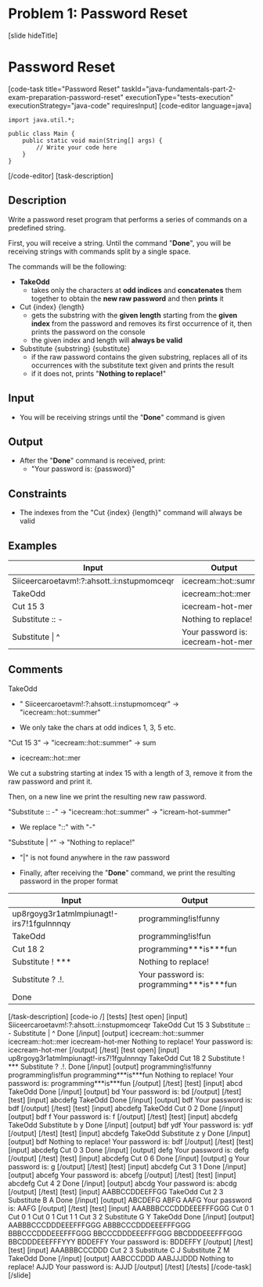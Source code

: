 # Problem 1: Password Reset

[slide hideTitle]
# Password Reset
[code-task title="Password Reset" taskId="java-fundamentals-part-2-exam-preparation-password-reset" executionType="tests-execution" executionStrategy="java-code" requiresInput]
[code-editor language=java]
```
import java.util.*;

public class Main {
    public static void main(String[] args) {
        // Write your code here
    }
}
```
[/code-editor]
[task-description]
## Description

Write a password reset program that performs a series of commands on a predefined string. 

First, you will receive a string. Until the command "**Done**", you will be receiving strings with commands split by a single space. 

The commands will be the following:

- **TakeOdd**
  * takes only the characters at **odd indices** and **concatenates** them together to obtain the **new raw password** and then **prints** it
- Cut \{index\} \{length\}
  * gets the substring with the **given length** starting from the **given index** from the password and removes its first occurrence of it, then prints the password on the console
  * the given index and length will **always be valid**
- Substitute \{substring\} \{substitute\}
  * if the raw password contains the given substring, replaces all of its occurrences with the substitute text given and prints the result
  * if it does not, prints "**Nothing to replace!**"


## Input

  - You will be receiving strings until the "**Done**" command is given

## Output

- After the "**Done**" command is received, print:
  * "Your password is: \{password\}"

## Constraints

- The indexes from the "Cut \{index\} \{length\}" command will always be valid


## Examples

| **Input** | **Output** |
| --- | --- |
| Siiceercaroetavm\!\:\?\:ahsott\.\:i\:nstupmomceqr | icecream\:\:hot\:\:summer |
| TakeOdd | icecream\:\:hot\:\:mer |
| Cut 15 3 | icecream\-hot\-mer |
| Substitute \:\: \- | Nothing to replace! |
| Substitute \| \^ | Your password is\: icecream\-hot\-mer |

## Comments

TakeOdd

- " Siiceercaroetavm\!\:\?\:ahsott\.\:i\:nstupmomceqr" \-\> "icecream\:\:hot\:\:summer"


- We only take the chars at odd indices 1, 3, 5 etc.

"Cut 15  3" \-\> "icecream\:\:hot\:\:summer" \-\> sum

- icecream\:\:hot\:\:mer

We cut a substring starting at index 15 with a length of 3, remove it from the raw password and print it. 

Then, on a new line we print the resulting new raw password.

"Substitute \:\: \-" \-\> "icecream\:\:hot\:\:summer" \-\> "icream\-hot\-summer"

- We replace "\:\:" with "\-"

"Substitute \| \^" \-\> "Nothing to replace!" 

- "|" is not found anywhere in the raw password

- Finally, after receiving the "**Done**" command, we print the resulting password in the proper format

| **Input** | **Output** |
| --- | --- |
| up8rgoyg3r1atmlmpiunagt\!\-irs7\!1fgulnnnqy | programming\!is\!funny |
| TakeOdd | programming\!is\!fun |
| Cut 18 2 | programming\*\*\*is\*\*\*fun |
| Substitute \! \*\*\* | Nothing to replace! |
| Substitute \? \.\!\.| Your password is\: programming\*\*\*is\*\*\*fun |
| Done | | 


[/task-description]
[code-io /]
[tests]
[test open]
[input]
Siiceercaroetavm!:?:ahsott.:i:nstupmomceqr 
TakeOdd
Cut 15 3
Substitute :: -
Substitute \| ^
Done
[/input]
[output]
icecream\:\:hot\:\:summer
icecream\:\:hot\:\:mer
icecream-hot-mer
Nothing to replace!
Your password is\: icecream-hot-mer
[/output]
[/test]
[test open]
[input]
up8rgoyg3r1atmlmpiunagt!-irs7!1fgulnnnqy
TakeOdd
Cut 18 2
Substitute ! \*\*\*
Substitute ? .!.
Done
[/input]
[output]
programming!is!funny
programming!is!fun
programming\*\*\*is\*\*\*fun
Nothing to replace!
Your password is: programming\*\*\*is\*\*\*fun
[/output]
[/test]
[test]
[input]
abcd
TakeOdd
Done
[/input]
[output]
bd
Your password is: bd
[/output]
[/test]
[test]
[input]
abcdefg
TakeOdd
Done
[/input]
[output]
bdf
Your password is: bdf
[/output]
[/test]
[test]
[input]
abcdefg
TakeOdd
Cut 0 2
Done
[/input]
[output]
bdf
f
Your password is: f
[/output]
[/test]
[test]
[input]
abcdefg
TakeOdd
Substitute b y
Done
[/input]
[output]
bdf
ydf
Your password is: ydf
[/output]
[/test]
[test]
[input]
abcdefg
TakeOdd
Substitute z y
Done
[/input]
[output]
bdf
Nothing to replace!
Your password is: bdf
[/output]
[/test]
[test]
[input]
abcdefg
Cut 0 3
Done
[/input]
[output]
defg
Your password is: defg
[/output]
[/test]
[test]
[input]
abcdefg
Cut 0 6
Done
[/input]
[output]
g
Your password is: g
[/output]
[/test]
[test]
[input]
abcdefg
Cut 3 1
Done
[/input]
[output]
abcefg
Your password is: abcefg
[/output]
[/test]
[test]
[input]
abcdefg
Cut 4 2
Done
[/input]
[output]
abcdg
Your password is: abcdg
[/output]
[/test]
[test]
[input]
AABBCCDDEEFFGG
TakeOdd
Cut 2 3
Substitute B A
Done
[/input]
[output]
ABCDEFG
ABFG
AAFG
Your password is: AAFG
[/output]
[/test]
[test]
[input]
AAABBBCCCDDDEEEFFFGGG
Cut 0 1
Cut 0 1
Cut 0 1
Cut 1 1
Cut 3 2
Substitute G Y
TakeOdd
Done
[/input]
[output]
AABBBCCCDDDEEEFFFGGG
ABBBCCCDDDEEEFFFGGG
BBBCCCDDDEEEFFFGGG
BBCCCDDDEEEFFFGGG
BBCDDDEEEFFFGGG
BBCDDDEEEFFFYYY
BDDEFFY
Your password is: BDDEFFY
[/output]
[/test]
[test]
[input]
AAABBBCCCDDD
Cut 2 3
Substitute C J
Substitute Z M
TakeOdd
Done
[/input]
[output]
AABCCCDDD
AABJJJDDD
Nothing to replace!
AJJD
Your password is: AJJD
[/output]
[/test]
[/tests]
[/code-task]
[/slide]
